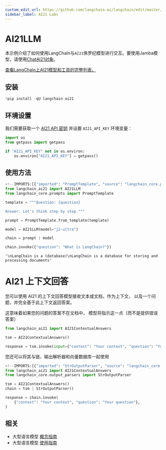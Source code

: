 ```yaml
---
custom_edit_url: https://github.com/langchain-ai/langchain/edit/master/docs/docs/integrations/llms/ai21.ipynb
sidebar_label: AI21 Labs
---
```

# AI21LLM

本示例介绍了如何使用LangChain与`AI21`侏罗纪模型进行交互。要使用Jamba模型，请使用[ChatAI21对象](https://python.langchain.com/docs/integrations/chat/ai21/)。

[查看LangChain上AI21模型和工具的完整列表。](https://pypi.org/project/langchain-ai21/)

## 安装


```python
!pip install -qU langchain-ai21
```

## 环境设置

我们需要获取一个 [AI21 API 密钥](https://docs.ai21.com/) 并设置 `AI21_API_KEY` 环境变量：


```python
import os
from getpass import getpass

if "AI21_API_KEY" not in os.environ:
    os.environ["AI21_API_KEY"] = getpass()
```

## 使用方法


```python
<!--IMPORTS:[{"imported": "PromptTemplate", "source": "langchain_core.prompts", "docs": "https://python.langchain.com/api_reference/core/prompts/langchain_core.prompts.prompt.PromptTemplate.html", "title": "AI21LLM"}]-->
from langchain_ai21 import AI21LLM
from langchain_core.prompts import PromptTemplate

template = """Question: {question}

Answer: Let's think step by step."""

prompt = PromptTemplate.from_template(template)

model = AI21LLM(model="j2-ultra")

chain = prompt | model

chain.invoke({"question": "What is LangChain?"})
```



```output
'\nLangChain is a (database)\nLangChain is a database for storing and processing documents'
```


# AI21 上下文回答

您可以使用 AI21 的上下文回答模型接收文本或文档，作为上下文，
以及一个问题，并完全基于此上下文返回答案。

这意味着如果您的问题的答案不在文档中，
模型将指示这一点（而不是提供错误答案）


```python
from langchain_ai21 import AI21ContextualAnswers

tsm = AI21ContextualAnswers()

response = tsm.invoke(input={"context": "Your context", "question": "Your question"})
```

您还可以将其与链、输出解析器和向量数据库一起使用


```python
<!--IMPORTS:[{"imported": "StrOutputParser", "source": "langchain_core.output_parsers", "docs": "https://python.langchain.com/api_reference/core/output_parsers/langchain_core.output_parsers.string.StrOutputParser.html", "title": "AI21LLM"}]-->
from langchain_ai21 import AI21ContextualAnswers
from langchain_core.output_parsers import StrOutputParser

tsm = AI21ContextualAnswers()
chain = tsm | StrOutputParser()

response = chain.invoke(
    {"context": "Your context", "question": "Your question"},
)
```


## 相关

- 大型语言模型 [概念指南](/docs/concepts/#llms)
- 大型语言模型 [使用指南](/docs/how_to/#llms)
